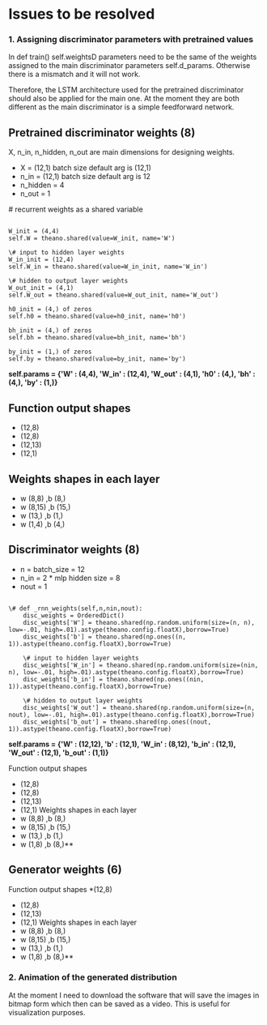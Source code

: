 # Issues to be resolved

### 1. Assigning discriminator parameters with pretrained values

In def train() self.weightsD parameters need to be the same of the weights assigned to the main discriminator parameters self.d_params.
Otherwise there is a mismatch and it will not work. 

Therefore, the LSTM architecture used for the pretrained discriminator should also be applied for the main one. At the moment they
are both different as the main discriminator is a simple feedforward network.

## Pretrained discriminator weights (8) 

X, n_in, n_hidden, n_out are main dimensions for designing weights. 
* X = (12,1) batch size default arg is (12,1)
* n_in = (12,1) batch size default arg is 12
* n_hidden = 4
* n_out = 1

\# recurrent weights as a shared variable
<pre><code>
W_init = (4,4)
self.W = theano.shared(value=W_init, name='W')

\# input to hidden layer weights
W_in_init = (12,4)
self.W_in = theano.shared(value=W_in_init, name='W_in')

\# hidden to output layer weights
W_out_init = (4,1)
self.W_out = theano.shared(value=W_out_init, name='W_out')

h0_init = (4,) of zeros
self.h0 = theano.shared(value=h0_init, name='h0')

bh_init = (4,) of zeros
self.bh = theano.shared(value=bh_init, name='bh')

by_init = (1,) of zeros
self.by = theano.shared(value=by_init, name='by')
</code></pre>

**self.params = {'W' : (4,4), 'W_in' : (12,4), 'W_out' : (4,1), 'h0' : (4,), 'bh' : (4,), 'by' : (1,)}**

## Function output shapes
* (12,8)
* (12,8)
* (12,13)
* (12,1)
## Weights shapes in each layer
* w (8,8) ,b (8,)
* w (8,15) ,b (15,)
* w (13,) ,b (1,)
* w (1,4) ,b (4,)

## Discriminator weights (8)

* n = batch_size = 12
* n_in = 2 * mlp hidden size = 8
* nout = 1

<pre><code>
\# def _rnn_weights(self,n,nin,nout):
    disc_weights = OrderedDict()
    disc_weights['W'] = theano.shared(np.random.uniform(size=(n, n), low=-.01, high=.01).astype(theano.config.floatX),borrow=True)
    disc_weights['b'] = theano.shared(np.ones((n, 1)).astype(theano.config.floatX),borrow=True)

    \# input to hidden layer weights
    disc_weights['W_in'] = theano.shared(np.random.uniform(size=(nin, n), low=-.01, high=.01).astype(theano.config.floatX),borrow=True)
    disc_weights['b_in'] = theano.shared(np.ones((nin, 1)).astype(theano.config.floatX),borrow=True)

    \# hidden to output layer weights
    disc_weights['W_out'] = theano.shared(np.random.uniform(size=(n, nout), low=-.01, high=.01).astype(theano.config.floatX),borrow=True)
    disc_weights['b_out'] = theano.shared(np.ones((nout, 1)).astype(theano.config.floatX),borrow=True)
</code></pre>

**self.params = {'W' : (12,12), 'b' : (12,1), 'W_in' : (8,12), 'b_in' : (12,1), 'W_out' : (12,1), 'b_out' : (1,1)}**

Function output shapes
* (12,8)
* (12,8)
* (12,13)
* (12,1)
Weights shapes in each layer
* w (8,8) ,b (8,)
* w (8,15) ,b (15,)
* w (13,) ,b (1,)
* w (1,8) ,b (8,)**

## Generator weights (6)

Function output shapes
*(12,8)
* (12,8)
* (12,13)
* (12,1)
Weights shapes in each layer
* w (8,8) ,b (8,)
* w (8,15) ,b (15,)
* w (13,) ,b (1,)
* w (1,8) ,b (8,)**

### 2. Animation of the generated distribution

At the moment I need to download the software that will save the images in bitmap form which then can be saved as a video. 
This is useful for visualization purposes.
